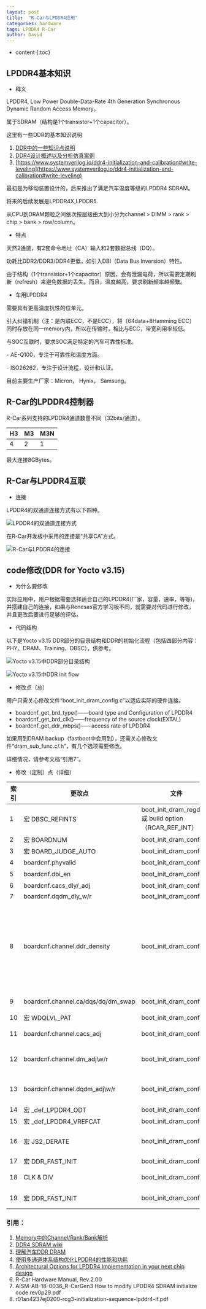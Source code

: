 ```yaml
---
layout: post
title:  "R-Car与LPDDR4应用"
categories: hardware
tags: LPDDR4 R-Car
author: David
---
```


* content
{:toc}

## LPDDR4基本知识

* 释义

LPDDR4, Low Power Double-Data-Rate 4th Generation Synchronous Dynamic Random Access Memory。

属于SDRAM（结构是1个transistor+1个capacitor）。

这里有一些DDR的基本知识说明

1. [DDR中的一些知识点说明](https://www.cnblogs.com/zhongguo135/p/8486979.html)
2. [DDR4设计概述以及分析仿真案例](https://www.sohu.com/a/155021909_463982)
3. [https://www.systemverilog.io/ddr4-initialization-and-calibration#write-leveling](https://www.systemverilog.io/ddr4-initialization-and-calibration#write-leveling)

最初是为移动装置设计的，后来推出了满足汽车温度等级的LPDDR4 SDRAM。

将来的后续发展是LPDDR4X,LPDDR5.

从CPU到DRAM颗粒之间依次按层级由大到小分为channel > DIMM > rank > chip > bank > row/column。

* 特点

天然2通道，有2套命令地址（CA）输入和2套数据总线（DQ）。

功耗比DDR2/DDR3/DDR4更低，如引入DBI（Data Bus Inversion）特性。

由于结构（1个transistor+1个capacitor）原因，会有泄漏电荷，所以需要定期刷新（refresh）来避免数据的丢失。而且，温度越高，要求刷新频率越频繁。

* 车用LPDDR4

需要具有更高温度抗性的位单元。

引入纠错机制（注：是内联ECC，不是ECC），将（64data+8Hamming ECC）同时存放在同一memory内，所以在传输时，相比与ECC，带宽利用率较低。

与SOC互联时，要求SOC满足特定的汽车可靠性标准。

\- AE-Q100，专注于可靠性和温度方面。

\- ISO26262，专注于设计流程，设计和认证。

目前主要生产厂家：Micron， Hynix， Samsung。


## R-Car的LPDDR4控制器
R-Car系列支持的LPDDR4通道数量不同（32bits/通道）。

| H3 | M3 | M3N |
|---|---|---|
| 4 | 2 | 1 |

最大连接8GBytes。


## R-Car与LPDDR4互联
* 连接

LPDDR4的双通道连接方式有以下四种。

![LPDDR4的双通道连接方式](https://github.com/titron/titron.github.io/raw/master/img/2019-10-10-lpddr4_con.png)

在R-Car开发板中采用的连接是“共享CA”方式。

![R-Car与LPDDR4的连接](https://github.com/titron/titron.github.io/raw/master/img/2019-10-10-lpddr4_rcar_con.png)


## code修改(DDR for Yocto v3.15)

* 为什么要修改

实际应用中，用户根据需要选择适合自己的LPDDR4(厂家，容量，速率，等等)，并搭建自己的连接，如果与Renesas官方学习板不同，就需要对代码进行修改，并且更改后要进行足够的评估。

* 代码结构

以下是Yocto v3.15 DDR部分的目录结构和DDR的初始化流程（包括四部分内容：PHY、DRAM、Training、DBSC），供参考。

![Yocto v3.15中DDR部分目录结构](https://github.com/titron/titron.github.io/raw/master/img/2019-10-10-lpddr4_rcar_dir.png)

![Yocto v3.15中DDR init flow](https://github.com/titron/titron.github.io/raw/master/img/2019-10-10-lpddr4_rcg3_init_flow.png)

* 修改点（总）

用户只需关心修改文件“boot\_init\_dram\_config.c”以适应实际的硬件连接。

* boardcnf\_get\_brd\_type()——board type and Configuration of LPDDR4
* boardcnf\_get\_brd\_clk()——frequency of the source clock(EXTAL)
* boardcnf\_get\_ddr\_mbps()——access rate of LPDDR4

如果用到DRAM backup（fastboot中会用到），还需关心修改文件“dram\_sub\_func.c/.h”，有几个选项需要修改。

详细情况，请参考文档“引用7”。

* 修改（定制）点（详细）

| 索引 | 更改点 | 文件 | 说明 |
|---|---|---|---|
| 1 | 宏 DBSC\_REFINTS | boot\_init\_dram\_regdef.h 或 build option（RCAR\_REF\_INT） | DBRFCNF1/2 register相关。refresh模式，会影响到QoS |
| 2 | 宏 BOARDNUM | boot\_init\_dram\_config.c | Renesas评估板编号0~21 |
| 3 | 宏 BOARD\_JUDGE\_AUTO | boot\_init\_dram\_config.c | 自动识别board |
| 4 | boardcnf.phyvalid | boot\_init\_dram\_config.c | PHY通道是否valid |
| 5 | boardcnf.dbi\_en | boot\_init\_dram\_config.c | DBI模式 |
| 6 | boardcnf.cacs\_dly/\_adj | boot\_init\_dram\_config.c | CA/CS delay及调整 |
| 7 | boardcnf.dqdm\_dly\_w/r | boot\_init\_dram\_config.c | DQ W/R delay |
| 8 | boardcnf.channel.ddr\_density | boot\_init\_dram\_config.c | density of every channel（每个通道有2个CS端）。例：LPDDR4 DRAM内部有2 dies, 每个die容量8Gbit，2ranks, 总容量就是16Gbits. 设置为{0x02, 0x02}. First field: rank-1 (CS0) DRAM容量 die Second field: rank-2 (CS1) DRAM容量 |
| 9 | boardcnf.channel.ca/dqs/dq/dm\_swap | boot\_init\_dram\_config.c | swap(CA,DQS,DQ,DM)，和实际物理连接顺序有关 |
| 10 | 宏 WDQLVL_PAT | boot\_init\_dram\_config.c | data patterns for DQ/DM |
| 11 | boardcnf.channel.cacs\_adj | boot\_init\_dram\_config.c | 可以通过Eye Opening Tool查看调整后效果 |
| 12 | boardcnf.channel.dm\_adj\w/r | boot\_init\_dram\_config.c | DM调整。可以通过Eye Opening Tool查看调整后效果 |
| 13 | boardcnf.channel.dqdm\_adj\w/r | boot\_init\_dram\_config.c | DQ调整。可以通过Eye Opening Tool查看调整后效果 |
| 14 | 宏 \_def\_LPDDR4\_ODT | boot\_init\_dram\_config.c | MR11 register相关 |
| 15 | 宏 \_def\_LPDDR4\_VREFCAT | boot\_init\_dram\_config.c | MR12 register相关 |
| 16 | 宏 JS2\_DERATE | boot\_init\_dram\_config.c | 在温度区间[85~105 摄氏度]添加额外的timing margin |
| 17 | 宏 DDR\_FAST\_INIT | boot\_init\_dram\_config.c | 初始化时间会快一点 |
| 18 | CLK & DIV | boot\_init\_dram\_config.c | Extal时钟相关。MD14/MD13引脚相关 |
| 19 | 宏 DDR\_FAST\_INIT | boot\_init\_dram\_config.c | MD17/MD19引脚相关,调整DDR速率 |

### 引用：

1. [Memory中的Channel/Rank/Bank解析](https://blog.csdn.net/humanof/article/details/72851415)
2. [DDR4 SDRAM wiki](https://zh.wikipedia.org/wiki/DDR4_SDRAM)
3. [理解汽车DDR DRAM](http://xilinx.eetrend.com/d6-xilinx/article/2017-01/10908.html)
4. [使用多通道体系结构优化LPDDR4的性能和功耗](http://xilinx.eetrend.com/d6-xilinx/article/2016-06/10215.html)
5. [Architectural Options for LPDDR4 Implementation in your next chip design](http://server.semiconchina.org/downloadFile/1460450119509.pdf)
6. R-Car Hardware Manual, Rev.2.00
7. AISM-AB-18-0036_R-CarGen3 How to modify LPDDR4 SDRAM initialize code rev0p29.pdf
8. r01an4237ej0200-rcg3-initialization-sequence-lpddr4-if.pdf